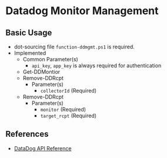 Datadog Monitor Management
============================

## Basic Usage

* dot-sourcing file `function-ddmgmt.ps1` is required.
* Implemented
  * Common Parameter(s)
    * `api_key`, `app_key` is always required for authentication
  * Get-DDMontior
  * Remove-DDRcpt
    * Parameter(s)
      - `collectorId` (Required)
  * Remove-DDRcpt
    * Parameter(s)
      - `monitor` (Required)
      - `target_rcpt` (Required)


## References

* [DataDog API Reference](https://docs.datadoghq.com/api/?lang=bash#monitors)


